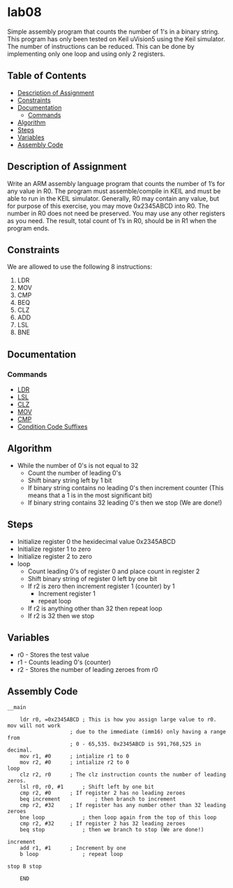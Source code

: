 # lab08
Simple assembly program that counts the number of 1's in a binary string. This program has only been tested on Keil uVision5 using the Keil simulator. The number of instructions can be reduced. This can be done by implementing only one loop and using only 2 registers.

## Table of Contents
* [Description of Assignment](#description-of-assignment)
* [Constraints](#constraints)
* [Documentation](#documentation)
	* [Commands](#commands)
* [Algorithm](#algorithm)
* [Steps](#steps)
* [Variables](#variables)
* [Assembly Code](#assembly-code)

## Description of Assignment
Write an ARM assembly language program that counts the number of 1’s for any value in R0. The program must assemble/compile in KEIL and must be able to run in the KEIL simulator. Generally, R0 may contain any value, but for purpose of this exercise, you may move 0x2345ABCD into R0. The number in R0 does not need be preserved. You may use any other registers as you need. The result, total count of 1’s in R0, should be in R1 when the program ends.

## Constraints
We are allowed to use the following 8 instructions:
1. LDR
2. MOV
3. CMP
4. BEQ
5. CLZ
6. ADD
7. LSL
8. BNE

## Documentation
### Commands
* [LDR](http://www.keil.com/support/man/docs/armasm/armasm_dom1361289873425.htm)
* [LSL](http://www.keil.com/support/man/docs/armasm/armasm_dom1361289876185.htm)
* [CLZ](http://www.keil.com/support/man/docs/armasm/armasm_dom1361289868426.htm)
* [MOV](http://www.keil.com/support/man/docs/armasm/armasm_dom1361289878994.htm)
* [CMP](http://www.keil.com/support/man/docs/armasm/armasm_dom1361289868786.htm)
* [Condition Code Suffixes](http://www.keil.com/support/man/docs/armasm/armasm_dom1361289860997.htm)

## Algorithm
* While the number of 0's is not equal to 32
	* Count the number of leading 0's
	* Shift binary string left by 1 bit
	* If binary string contains no leading 0's then increment counter (This means that a 1 is in the most significant bit)
	* If binary string contains 32 leading 0's then we stop (We are done!)

## Steps
* Initialize register 0 the hexidecimal value 0x2345ABCD
* Initialize register 1 to zero
* Initialize register 2 to zero
* loop
	* Count leading 0's of register 0 and place count in register 2
	* Shift binary string of register 0 left by one bit
	* If r2 is zero then increment register 1 (counter) by 1
		* Increment register 1
		* repeat loop
	* If r2 is anything other than 32 then repeat loop
	* If r2 is 32 then we stop

## Variables
* r0 - Stores the test value
* r1 - Counts leading 0's (counter)
* r2 - Stores the number of leading zeroes from r0

## Assembly Code
```
__main

	ldr r0, =0x2345ABCD	; This is how you assign large value to r0. mov will not work
					; due to the immediate (imm16) only having a range from 
					; 0 - 65,535. 0x2345ABCD is 591,768,525 in decimal.
	mov r1, #0		; intialize r1 to 0
	mov r2, #0		; intialize r2 to 0
loop
	clz r2, r0		; The clz instruction counts the number of leading zeros.
	lsl r0, r0, #1 		; Shift left by one bit
	cmp r2, #0		; If register 2 has no leading zeroes
	beq increment			; then branch to increment
	cmp r2, #32		; If register has any number other than 32 leading zeroes
	bne loop			; then loop again from the top of this loop
	cmp r2, #32		; If register 2 has 32 leading zeroes
	beq stop			; then we branch to stop (We are done!)
	
increment
	add r1, #1 		; Increment by one
	b loop				; repeat loop
	
stop B stop
	
	END
```